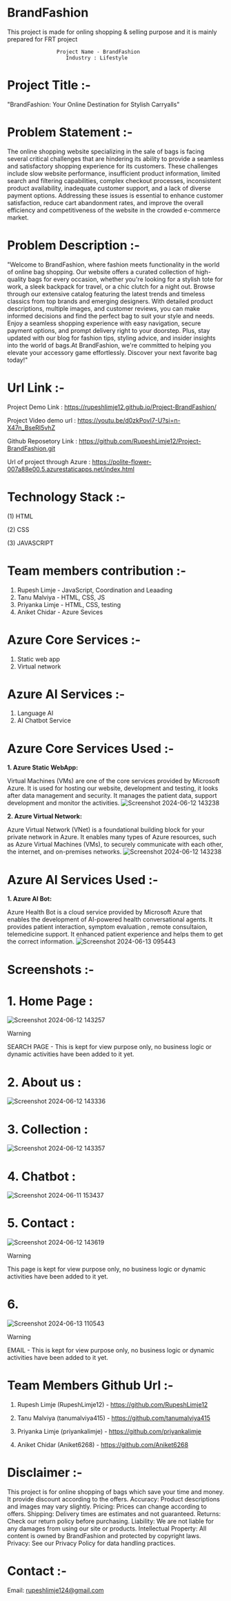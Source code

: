 # BrandFashion
This project is made for onling shopping & selling purpose and it is mainly prepared for FRT project  
               
                    Project Name - BrandFashion
                       Industry : Lifestyle


# Project Title :-
  "BrandFashion: Your Online Destination for Stylish Carryalls"


# Problem Statement :-
The online shopping website specializing in the sale of bags is facing several critical challenges that are hindering its ability to provide a seamless and satisfactory shopping experience for its customers. These challenges include slow website performance, insufficient product information, limited search and filtering capabilities, complex checkout processes, inconsistent product availability, inadequate customer support, and a lack of diverse payment options. Addressing these issues is essential to enhance customer satisfaction, reduce cart abandonment rates, and improve the overall efficiency and competitiveness of the website in the crowded e-commerce market.

# Problem Description :- 
 "Welcome to BrandFashion, where fashion meets functionality in the world of online bag shopping. Our website offers a curated collection of high-quality bags for every occasion, whether you're looking for a stylish tote for work, a sleek backpack for travel, or a chic clutch for a night out. Browse through our extensive catalog featuring the latest trends and timeless classics from top brands and emerging designers. With detailed product descriptions, multiple images, and customer reviews, you can make informed decisions and find the perfect bag to suit your style and needs.
Enjoy a seamless shopping experience with easy navigation, secure payment options, and prompt delivery right to your doorstep. Plus, stay updated with our blog for fashion tips, styling advice, and insider insights into the world of bags.At BrandFashion, we're committed to helping you elevate your accessory game effortlessly. Discover your next favorite bag today!" 


# Url Link :- 
Project Demo Link : https://rupeshlimje12.github.io/Project-BrandFashion/

Project Video demo url : https://youtu.be/d0zkPovI7-U?si=n-X47n_BseRI5vhZ

Github Reposetory Link : https://github.com/RupeshLimje12/Project-BrandFashion.git

Url of project through Azure : https://polite-flower-007a88e00.5.azurestaticapps.net/index.html


# Technology Stack :- 
(1) HTML

(2) CSS 

(3) JAVASCRIPT


# Team members contribution :-
 1. Rupesh Limje - JavaScript, Coordination and Leaading 
 2. Tanu Malviya - HTML, CSS, JS
 3. Priyanka Limje - HTML, CSS, testing
 4. Aniket Chidar - Azure Sevices



# Azure Core Services :-
1. Static web app
2. Virtual network

# Azure AI Services :-
1. Language AI
2. AI Chatbot Service


# Azure Core Services Used :-

**1. Azure Static WebApp:**

Virtual Machines (VMs) are one of the core services provided by Microsoft Azure. It is used for hosting our website, development and testing, it looks after data management and security. It manages the patient data, support development and monitor the activities.
![Screenshot 2024-06-12 143238](https://github.com/RupeshLimje12/Project-BrandFashion/assets/172354061/9dffc484-a510-4f71-857a-739a22e99ae8)


**2. Azure Virtual Network:**

Azure Virtual Network (VNet) is a foundational building block for your private network in Azure. It enables many types of Azure resources, such as Azure Virtual Machines (VMs), to securely communicate with each other, the internet, and on-premises networks.
![Screenshot 2024-06-12 143238](https://github.com/RupeshLimje12/Project-BrandFashion/assets/172354061/43ebf868-bbec-4170-bd01-2ca8a593f9ce)


# Azure AI Services Used :-

**1. Azure AI  Bot:**

Azure Health Bot is a cloud service provided by Microsoft Azure that enables the development of AI-powered health conversational agents. It provides patient interaction, symptom evaluation , remote consultaion, telemedicine support. It enhanced patient experience and helps them to get the correct information.
![Screenshot 2024-06-13 095443](https://github.com/RupeshLimje12/Project-BrandFashion/assets/172354061/2e1c3c6a-db17-401a-9dd0-12e69584093f)


# Screenshots :-
 # 1. Home Page :
![Screenshot 2024-06-12 143257](https://github.com/RupeshLimje12/Project-BrandFashion/assets/172354061/75d669d9-8bdf-45f1-bd1c-b343c9c5f68e)
 > [!WARNING]
 >  SEARCH PAGE - This is kept for view purpose only, no business logic or dynamic activities have been added to it yet.


# 2. About us :
![Screenshot 2024-06-12 143336](https://github.com/RupeshLimje12/Project-BrandFashion/assets/172354061/0641a750-f5c9-4935-8123-a6fc03255e4f)


# 3. Collection :
![Screenshot 2024-06-12 143357](https://github.com/RupeshLimje12/Project-BrandFashion/assets/172354061/c082d34c-77d0-49b4-b0a9-34678d757ce7)


# 4. Chatbot :
![Screenshot 2024-06-11 153437](https://github.com/RupeshLimje12/Project-BrandFashion/assets/172354061/853c51c5-7ad0-4b56-932c-63ccb9a8302d)

# 5. Contact : 
![Screenshot 2024-06-12 143619](https://github.com/RupeshLimje12/Project-BrandFashion/assets/172354061/0a6b904f-8df3-4c3f-9b0c-fba04ef83800)
> [!WARNING]
> This page is kept for view purpose only, no business logic or dynamic activities have been added to it yet.

# 6. 
![Screenshot 2024-06-13 110543](https://github.com/RupeshLimje12/Project-BrandFashion/assets/172354061/b820e96e-dc90-481d-81a8-aa779834a063)
> [!WARNING]
> EMAIL - This is kept for view purpose only, no business logic or dynamic activities have been added to it yet.


# Team Members Github Url :-

1. Rupesh Limje (RupeshLimje12) - https://github.com/RupeshLimje12

2. Tanu Malviya (tanumalviya415) - https://github.com/tanumalviya415

3. Priyanka Limje (priyankalimje) - https://github.com/priyankalimje

4. Aniket Chidar (Aniket6268) - https://github.com/Aniket6268


# Disclaimer :-
This project is for online shopping of bags which save your time and money. It provide discount according to the offers.
Accuracy: Product descriptions and images may vary slightly.
Pricing: Prices can change according to offers.
Shipping: Delivery times are estimates and not guaranteed.
Returns: Check our return policy before purchasing.
Liability: We are not liable for any damages from using our site or products.
Intellectual Property: All content is owned by BrandFashion and protected by copyright laws.
Privacy: See our Privacy Policy for data handling practices.

# Contact :-
Email: rupeshlimje124@gmail.com
